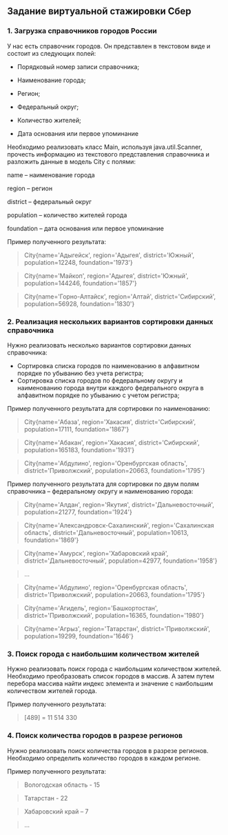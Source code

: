 ## Задание виртуальной стажировки Сбер

### 1. Загрузка справочников городов России </br>
У нас есть справочник городов. Он представлен в текстовом виде и состоит из следующих полей:

- Порядковый номер записи справочника;

- Наименование города;

- Регион;

- Федеральный округ;

- Количество жителей;

- Дата основания или первое упоминание

Необходимо реализовать класс Main, используя java.util.Scanner, прочесть информацию из текстового представления справочника и разложить данные в модель City с полями:

name – наименование города

region – регион

district – федеральный округ

population – количество жителей города

foundation – дата основания или первое упоминание

Пример полученного результата:

> City{name='Адыгейск', region='Адыгея', district='Южный', population=12248, foundation='1973'}

> City{name='Майкоп', region='Адыгея', district='Южный', population=144246, foundation='1857'}

>City{name='Горно-Алтайск', region='Алтай', district='Сибирский', population=56928, foundation='1830'}

### 2. Реализация нескольких вариантов сортировки данных справочника </br>
Нужно реализовать несколько вариантов сортировки данных справочника:

- Сортировка списка городов по наименованию в алфавитном порядке по убыванию без учета регистра;
- Сортировка списка городов по федеральному округу и наименованию города внутри каждого федерального округа в алфавитном порядке по убыванию с учетом регистра;

Пример полученного результата для сортировки по наименованию:

> City{name='Абаза', region='Хакасия', district='Сибирский', population=17111, foundation='1867'}

> City{name='Абакан', region='Хакасия', district='Сибирский', population=165183, foundation='1931'}

> City{name='Абдулино', region='Оренбургская область', district='Приволжский', population=20663, foundation='1795'} 

Пример полученного результата для сортировки по двум полям справочника – федеральному округу и наименованию города:

> City{name='Алдан', region='Якутия', district='Дальневосточный', population=21277, foundation='1924'}

> City{name='Александровск-Сахалинский', region='Сахалинская область', district='Дальневосточный', population=10613, foundation='1869'}

> City{name='Амурск', region='Хабаровский край', district='Дальневосточный', population=42977, foundation='1958'}

> …

> City{name='Абдулино', region='Оренбургская область', district='Приволжский', population=20663, foundation='1795'}

> City{name='Агидель', region='Башкортостан', district='Приволжский', population=16365, foundation='1980'}

> City{name='Агрыз', region='Татарстан', district='Приволжский', population=19299, foundation='1646'}

### 3. Поиск города с наибольшим количеством жителей </br>
Нужно реализовать поиск города с наибольшим количеством жителей. Необходимо преобразовать список городов в массив. А затем путем перебора массива найти индекс элемента и значение с наибольшим количеством жителей города.

Пример полученного результата:

> [489] = 11 514 330

### 4. Поиск количества городов в разрезе регионов </br>
Нужно реализовать поиск количества городов в разрезе регионов. Необходимо определить количество городов в каждом регионе.

Пример полученного результата:

> Вологодская область - 15

> Татарстан - 22

> Хабаровский край – 7

> …
